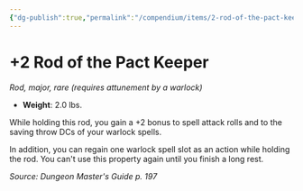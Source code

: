 ```yaml
---
{"dg-publish":true,"permalink":"/compendium/items/2-rod-of-the-pact-keeper/","tags":["compendium/src/5e/dmg","item/attunement/required","item/rarity/rare","item/tier/major","item/wondrous/rod"]}
---
```


# +2 Rod of the Pact Keeper
*Rod, major, rare (requires attunement by a warlock)*  

- **Weight**: 2.0 lbs.

While holding this rod, you gain a +2 bonus to spell attack rolls and to the saving throw DCs of your warlock spells.

In addition, you can regain one warlock spell slot as an action while holding the rod. You can't use this property again until you finish a long rest.

*Source: Dungeon Master's Guide p. 197*